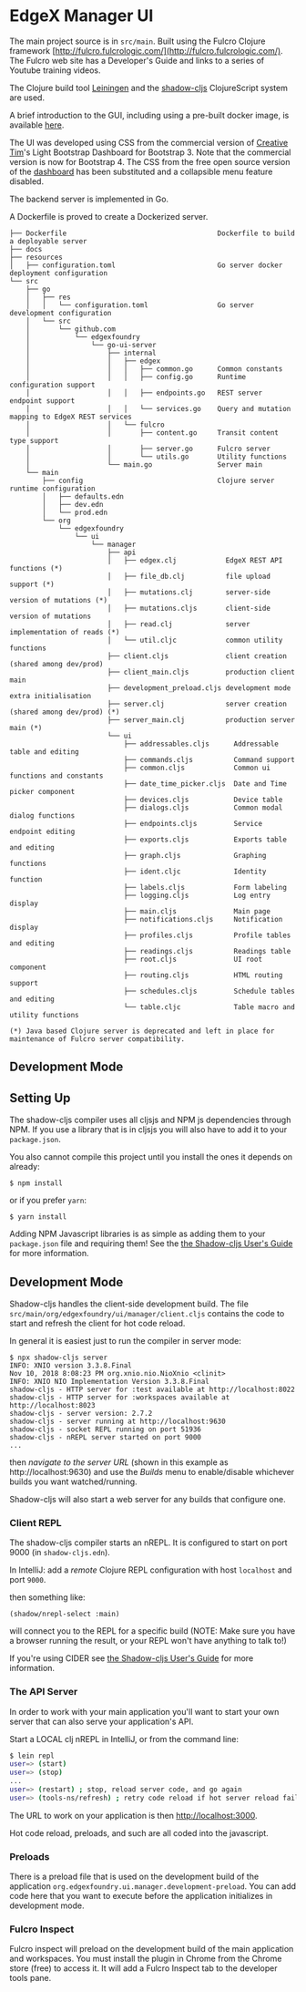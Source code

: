 # EdgeX Manager UI

The main project source is in `src/main`. Built using the Fulcro Clojure framework
[http://fulcro.fulcrologic.com/](http://fulcro.fulcrologic.com/). The Fulcro web site has a Developer's Guide
and links to a series of Youtube training videos.

The Clojure build tool [Leiningen](https://leiningen.org/) and the [shadow-cljs](http://shadow-cljs.org/) ClojureScript system are
used.

A brief introduction to the GUI, including using a pre-built docker image, is available [here](docs/Manager.rst).

The UI was developed using CSS from the commercial version of [Creative Tim](https://www.creative-tim.com/)'s Light
Bootstrap Dashboard for Bootstrap 3. Note that the commercial version is now for Bootstrap 4.
The CSS from the free open source version of the
[dashboard](https://github.com/creativetimofficial/light-bootstrap-dashboard) has been substituted and a collapsible
menu feature disabled.

The backend server is implemented in Go.

A Dockerfile is proved to create a Dockerized server.

```
├── Dockerfile                                     Dockerfile to build a deployable server
├── docs
├── resources
│   ├── configuration.toml                         Go server docker deployment configuration
└── src
    ├── go
    │   ├── res
    │   │   └── configuration.toml                 Go server development configuration
    │   └── src
    │       └── github.com
    │           └── edgexfoundry
    │               └── go-ui-server
    │                   ├── internal
    │                   │   ├── edgex
    │                   │   │   ├── common.go      Common constants
    │                   │   │   ├── config.go      Runtime configuration support
    │                   │   │   ├── endpoints.go   REST server endpoint support
    │                   │   │   └── services.go    Query and mutation mapping to EdgeX REST services
    │                   │   └── fulcro
    │                   │       ├── content.go     Transit content type support
    │                   │       ├── server.go      Fulcro server
    │                   │       └── utils.go       Utility functions
    │                   └── main.go                Server main
    └── main
        ├── config                                 Clojure server runtime configuration
        │   ├── defaults.edn
        │   ├── dev.edn
        │   └── prod.edn
        └── org
            └── edgexfoundry
                └── ui
                    └── manager
                        ├── api
                        │   ├── edgex.clj            EdgeX REST API functions (*)
                        │   ├── file_db.clj          file upload support (*)
                        │   ├── mutations.clj        server-side version of mutations (*)
                        │   ├── mutations.cljs       client-side version of mutations
                        │   ├── read.clj             server implementation of reads (*)
                        │   └── util.cljc            common utility functions
                        ├── client.cljs              client creation (shared among dev/prod)
                        ├── client_main.cljs         production client main
                        ├── development_preload.cljs development mode extra initialisation
                        ├── server.clj               server creation (shared among dev/prod) (*)
                        ├── server_main.clj          production server main (*)
                        └── ui
                            ├── addressables.cljs      Addressable table and editing
                            ├── commands.cljs          Command support
                            ├── common.cljs            Common ui functions and constants
                            ├── date_time_picker.cljs  Date and Time picker component
                            ├── devices.cljs           Device table
                            ├── dialogs.cljs           Common modal dialog functions
                            ├── endpoints.cljs         Service endpoint editing
                            ├── exports.cljs           Exports table and editing
                            ├── graph.cljs             Graphing functions
                            ├── ident.cljc             Identity function
                            ├── labels.cljs            Form labeling
                            ├── logging.cljs           Log entry display
                            ├── main.cljs              Main page
                            ├── notifications.cljs     Notification display
                            ├── profiles.cljs          Profile tables and editing
                            ├── readings.cljs          Readings table
                            ├── root.cljs              UI root component
                            ├── routing.cljs           HTML routing support
                            ├── schedules.cljs         Schedule tables and editing
                            └── table.cljc             Table macro and utility functions

(*) Java based Clojure server is deprecated and left in place for maintenance of Fulcro server compatibility.
```

## Development Mode

## Setting Up

The shadow-cljs compiler uses all cljsjs and NPM js dependencies through
NPM. If you use a library that is in cljsjs you will also have to add
it to your `package.json`.

You also cannot compile this project until you install the ones it
depends on already:

```
$ npm install
```

or if you prefer `yarn`:

```
$ yarn install
```

Adding NPM Javascript libraries is as simple as adding them to your
`package.json` file and requiring them! See the
[the Shadow-cljs User's Guide](https://shadow-cljs.github.io/docs/UsersGuide.html#_javascript)
for more information.

## Development Mode

Shadow-cljs handles the client-side development build. The file
`src/main/org/edgexfoundry/ui/manager/client.cljs` contains the code to start and refresh
the client for hot code reload.

In general it is easiest just to run the compiler in server mode:

```
$ npx shadow-cljs server
INFO: XNIO version 3.3.8.Final
Nov 10, 2018 8:08:23 PM org.xnio.nio.NioXnio <clinit>
INFO: XNIO NIO Implementation Version 3.3.8.Final
shadow-cljs - HTTP server for :test available at http://localhost:8022
shadow-cljs - HTTP server for :workspaces available at http://localhost:8023
shadow-cljs - server version: 2.7.2
shadow-cljs - server running at http://localhost:9630
shadow-cljs - socket REPL running on port 51936
shadow-cljs - nREPL server started on port 9000
...
```

then *navigate to the server URL* (shown in this example as http://localhost:9630) and
use the *Builds* menu to enable/disable whichever builds you want watched/running.

Shadow-cljs will also start a web server for any builds that configure one.

### Client REPL

The shadow-cljs compiler starts an nREPL. It is configured to start on
port 9000 (in `shadow-cljs.edn`).

In IntelliJ: add a *remote* Clojure REPL configuration with
host `localhost` and port `9000`.

then something like:

```
(shadow/nrepl-select :main)
```

will connect you to the REPL for a specific build (NOTE: Make sure you have
a browser running the result, or your REPL won't have anything to talk to!)

If you're using CIDER
see [the Shadow-cljs User's Guide](https://shadow-cljs.github.io/docs/UsersGuide.html#_cider)
for more information.

### The API Server

In order to work with your main application you'll want to
start your own server that can also serve your application's API.

Start a LOCAL clj nREPL in IntelliJ, or from the command line:

```bash
$ lein repl
user=> (start)
user=> (stop)
...
user=> (restart) ; stop, reload server code, and go again
user=> (tools-ns/refresh) ; retry code reload if hot server reload fails
```

The URL to work on your application is then
[http://localhost:3000](http://localhost:3000).

Hot code reload, preloads, and such are all coded into the javascript.

### Preloads

There is a preload file that is used on the development build of the
application `org.edgexfoundry.ui.manager.development-preload`. You can add code here that
you want to execute before the application initializes in development
mode.

### Fulcro Inspect

Fulcro inspect will preload on the development build of the main
application and workspaces.  You must install the plugin in Chrome from the
Chrome store (free) to access it.  It will add a Fulcro Inspect tab to the
developer tools pane.

